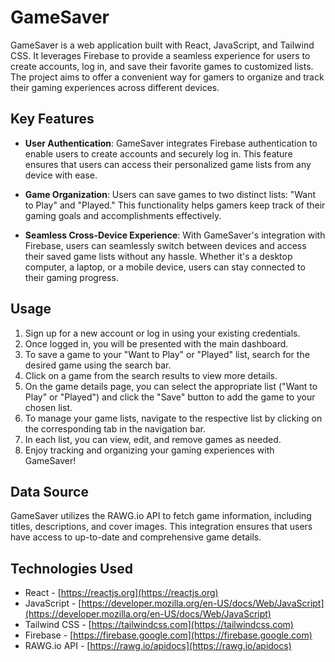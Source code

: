 # GameSaver

GameSaver is a web application built with React, JavaScript, and Tailwind CSS. It leverages Firebase to provide a seamless experience for users to create accounts, log in, and save their favorite games to customized lists. The project aims to offer a convenient way for gamers to organize and track their gaming experiences across different devices.

## Key Features

- **User Authentication**: GameSaver integrates Firebase authentication to enable users to create accounts and securely log in. This feature ensures that users can access their personalized game lists from any device with ease.

- **Game Organization**: Users can save games to two distinct lists: "Want to Play" and "Played." This functionality helps gamers keep track of their gaming goals and accomplishments effectively.

- **Seamless Cross-Device Experience**: With GameSaver's integration with Firebase, users can seamlessly switch between devices and access their saved game lists without any hassle. Whether it's a desktop computer, a laptop, or a mobile device, users can stay connected to their gaming progress.

## Usage

1. Sign up for a new account or log in using your existing credentials.
2. Once logged in, you will be presented with the main dashboard.
3. To save a game to your "Want to Play" or "Played" list, search for the desired game using the search bar.
4. Click on a game from the search results to view more details.
5. On the game details page, you can select the appropriate list ("Want to Play" or "Played") and click the "Save" button to add the game to your chosen list.
6. To manage your game lists, navigate to the respective list by clicking on the corresponding tab in the navigation bar.
7. In each list, you can view, edit, and remove games as needed.
8. Enjoy tracking and organizing your gaming experiences with GameSaver!

## Data Source

GameSaver utilizes the RAWG.io API to fetch game information, including titles, descriptions, and cover images. This integration ensures that users have access to up-to-date and comprehensive game details.

## Technologies Used

- React - [https://reactjs.org](https://reactjs.org)
- JavaScript - [https://developer.mozilla.org/en-US/docs/Web/JavaScript](https://developer.mozilla.org/en-US/docs/Web/JavaScript)
- Tailwind CSS - [https://tailwindcss.com](https://tailwindcss.com)
- Firebase - [https://firebase.google.com](https://firebase.google.com)
- RAWG.io API - [https://rawg.io/apidocs](https://rawg.io/apidocs)

